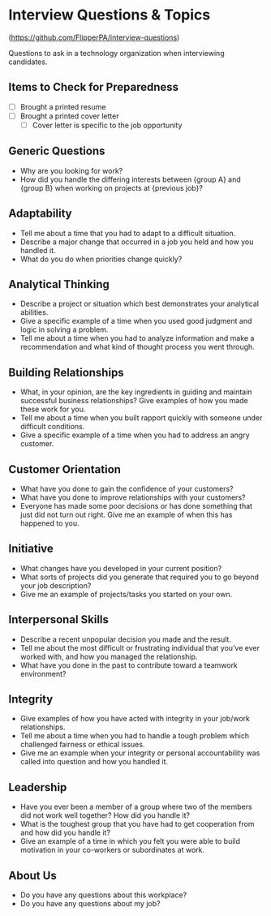 # Interview Questions & Topics
(https://github.com/FlipperPA/interview-questions)

Questions to ask in a technology organization when interviewing candidates.

## Items to Check for Preparedness

- [ ] Brought a printed resume
- [ ] Brought a printed cover letter
    - [ ] Cover letter is specific to the job opportunity

## Generic Questions

- Why are you looking for work?
- How did you handle the differing interests between {group A} and {group B} when working on projects at {previous job}?

## Adaptability

- Tell me about a time that you had to adapt to a difficult situation.
- Describe a major change that occurred in a job you held and how you handled it.
- What do you do when priorities change quickly?

## Analytical Thinking

-  Describe a project or situation which best demonstrates your analytical abilities.
-  Give a specific example of a time when you used good judgment and logic in solving a problem.
-  Tell me about a time when you had to analyze information and make a recommendation and what kind of thought process you went through.

## Building Relationships

- What, in your opinion, are the key ingredients in guiding and maintain successful business relationships? Give examples of how you made these work for you.
- Tell me about a time when you built rapport quickly with someone under difficult conditions.
- Give a specific example of a time when you had to address an angry customer.

## Customer Orientation 

- What have you done to gain the confidence of your customers?
- What have you done to improve relationships with your customers?
- Everyone has made some poor decisions or has done something that just did not turn out right.  Give me an example of when this has happened to you.  

## Initiative 

- What changes have you developed in your current position?
- What sorts of projects did you generate that required you to go beyond your job description?
- Give me an example of projects/tasks you started on your own.

## Interpersonal Skills 

- Describe a recent unpopular decision you made and the result.
- Tell me about the most difficult or frustrating individual that you’ve ever worked with, and how you managed the relationship.
- What have you done in the past to contribute toward a teamwork environment?

## Integrity 

- Give examples of how you have acted with integrity in your job/work relationships.
- Tell me about a time when you had to handle a tough problem which challenged fairness or ethical issues.
- Give me an example when your integrity or personal accountability was called into question and how you handled it.

## Leadership 

- Have you ever been a member of a group where two of the members did not work well together?  How did you handle it?
- What is the toughest group that you have had to get cooperation from and how did you handle it?
- Give an example of a time in which you felt you were able to build motivation in your co-workers or subordinates at work.

## About Us

- Do you have any questions about this workplace?
- Do you have any questions about my job?

